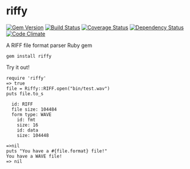 riffy
=====
[![Gem Version](https://badge.fury.io/rb/riffy.svg)](http://badge.fury.io/rb/riffy)
[![Build Status](https://travis-ci.org/RSMP/riffy.svg?branch=master)](https://travis-ci.org/RSMP/riffy)
[![Coverage Status](https://coveralls.io/repos/RSMP/riffy/badge.png)](https://coveralls.io/r/RSMP/riffy)
[![Dependency Status](https://gemnasium.com/RSMP/riffy.svg)](https://gemnasium.com/RSMP/riffy)
[![Code Climate](https://codeclimate.com/github/RSMP/riffy/badges/gpa.svg)](https://codeclimate.com/github/RSMP/riffy)

A RIFF file format parser Ruby gem

    gem install riffy

Try it out!

    require 'riffy'
    => true
    file = Riffy::RIFF.open("bin/test.wav")
    puts file.to_s

      id: RIFF
      file size: 104484
      form type: WAVE
        id: fmt
        size: 16
        id: data
        size: 104448

    =>nil
    puts "You have a #{file.format} file!"
    You have a WAVE file!
    => nil
